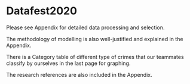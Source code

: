 # Datafest2020

Please see Appendix for detailed data processing and selection. 

The methodology of modelling is also well-justified and explained in the Appendix. 

There is a Category table of different type of crimes that our teammates classify
by ourselves in the last page for graphing. 

The research references are also included in the Appendix. 

